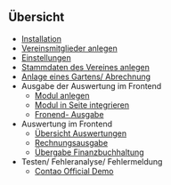 ## Übersicht

* [Installation](de/installation.md)
* [Vereinsmitglieder anlegen](de/mitglieder.md)
* [Einstellungen](de/setup.md)
* [Stammdaten des Vereines anlegen](de/stammdatenVerein.md)
* [Anlage eines Gartens/ Abrechnung](de/garten.md)
* Ausgabe der Auswertung im Frontend
	* [Modul anlegen](de/modul.md)
	* [Modul in Seite integrieren](de/seiten-integration.md)
	* [Fronend- Ausgabe](de/frontend.md)
* Auswertung im Frontend
	* [Übersicht Auswertungen](de/uebersichtAuswertung.md)
	* [Rechnungsausgabe](de/rechnungsAusgabe.md)
	* [Übergabe Finanzbuchhaltung](de/uebergabeFinanzbuchhaltung.md)
* Testen/ Fehleranalyse/ Fehlermeldung
	* [Contao Official Demo](de/officialDemo.md)